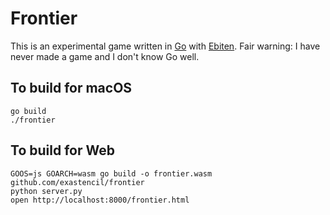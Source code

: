 # Frontier

This is an experimental game written in [Go](https://golang.org) with
[Ebiten](https://ebiten.org/). Fair warning: I have never made a game and I
don't know Go well.

## To build for macOS

```
go build
./frontier
```

## To build for Web

```
GOOS=js GOARCH=wasm go build -o frontier.wasm github.com/exastencil/frontier
python server.py
open http://localhost:8000/frontier.html
```
